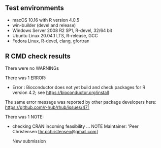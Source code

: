 ## Test environments

*   macOS 10.16 with R version 4.0.5
*   win-builder (devel and release)
*   Windows Server 2008 R2 SP1, R-devel, 32/64 bit
*   Ubuntu Linux 20.04.1 LTS, R-release, GCC
*   Fedora Linux, R-devel, clang, gfortran

## R CMD check results

There were no WARNINGs

There was 1 ERROR:

*   Error : Bioconductor does not yet build and check packages for R version 4.2; see
    https://bioconductor.org/install
    
The same error message was reported by other package developers here: https://github.com/r-hub/rhub/issues/471

There was 1 NOTE:

*   checking CRAN incoming feasibility ... NOTE
    Maintainer: 'Peer Christensen [hr.pchristensen@gmail.com]

    New submission
